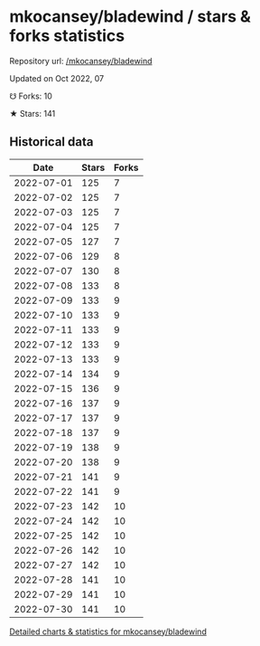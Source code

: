 # mkocansey/bladewind / stars & forks statistics

Repository url: [/mkocansey/bladewind](https://github.com/mkocansey/bladewind)

Updated on Oct 2022, 07

☋ Forks: 10

★ Stars: 141

## Historical data
| Date | Stars | Forks |
|------|-------|-------|
| 2022-07-01 | 125 | 7 | 
| 2022-07-02 | 125 | 7 | 
| 2022-07-03 | 125 | 7 | 
| 2022-07-04 | 125 | 7 | 
| 2022-07-05 | 127 | 7 | 
| 2022-07-06 | 129 | 8 | 
| 2022-07-07 | 130 | 8 | 
| 2022-07-08 | 133 | 8 | 
| 2022-07-09 | 133 | 9 | 
| 2022-07-10 | 133 | 9 | 
| 2022-07-11 | 133 | 9 | 
| 2022-07-12 | 133 | 9 | 
| 2022-07-13 | 133 | 9 | 
| 2022-07-14 | 134 | 9 | 
| 2022-07-15 | 136 | 9 | 
| 2022-07-16 | 137 | 9 | 
| 2022-07-17 | 137 | 9 | 
| 2022-07-18 | 137 | 9 | 
| 2022-07-19 | 138 | 9 | 
| 2022-07-20 | 138 | 9 | 
| 2022-07-21 | 141 | 9 | 
| 2022-07-22 | 141 | 9 | 
| 2022-07-23 | 142 | 10 | 
| 2022-07-24 | 142 | 10 | 
| 2022-07-25 | 142 | 10 | 
| 2022-07-26 | 142 | 10 | 
| 2022-07-27 | 142 | 10 | 
| 2022-07-28 | 141 | 10 | 
| 2022-07-29 | 141 | 10 | 
| 2022-07-30 | 141 | 10 | 


[Detailed charts & statistics for mkocansey/bladewind](https://reviewgithub.com/rep/mkocansey/bladewind)
